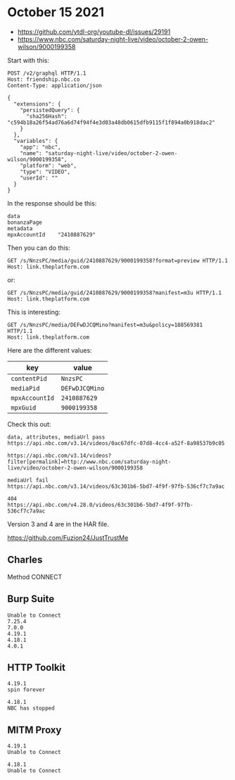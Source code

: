 # October 15 2021

- https://github.com/ytdl-org/youtube-dl/issues/29191
- https://www.nbc.com/saturday-night-live/video/october-2-owen-wilson/9000199358

Start with this:

~~~
POST /v2/graphql HTTP/1.1
Host: friendship.nbc.co
Content-Type: application/json

{
  "extensions": {
    "persistedQuery": {
      "sha256Hash": "c594b18a26f54ad76a6d74f94f4e3d03a48db0615dfb9115f1f894a0b918dac2"
    }
  },
  "variables": {
    "app": "nbc",
    "name": "saturday-night-live/video/october-2-owen-wilson/9000199358",
    "platform": "web",
    "type": "VIDEO",
    "userId": ""
  }
}
~~~

In the response should be this:

~~~
data	
bonanzaPage	
metadata	
mpxAccountId	"2410887629"
~~~

Then you can do this:

~~~
GET /s/NnzsPC/media/guid/2410887629/9000199358?format=preview HTTP/1.1
Host: link.theplatform.com
~~~

or:

~~~
GET /s/NnzsPC/media/guid/2410887629/9000199358?manifest=m3u HTTP/1.1
Host: link.theplatform.com
~~~

This is interesting:

~~~
GET /s/NnzsPC/media/DEFwDJCQMino?manifest=m3u&policy=188569381 HTTP/1.1
Host: link.theplatform.com
~~~

Here are the different values:

key            | value
---------------|------
`contentPid`   | `NnzsPC`       
`mediaPid`     | `DEFwDJCQMino`
`mpxAccountId` | `2410887629`
`mpxGuid`      | `9000199358`

Check this out:

~~~
data, attributes, mediaUrl pass
https://api.nbc.com/v3.14/videos/0ac67dfc-07d8-4cc4-a52f-8a98537b9c05

https://api.nbc.com/v3.14/videos?
filter[permalink]=http://www.nbc.com/saturday-night-live/video/october-2-owen-wilson/9000199358

mediaUrl fail
https://api.nbc.com/v3.14/videos/63c301b6-5bd7-4f9f-97fb-536cf7c7a9ac

404
https://api.nbc.com/v4.28.0/videos/63c301b6-5bd7-4f9f-97fb-536cf7c7a9ac
~~~

Version 3 and 4 are in the HAR file.

https://github.com/Fuzion24/JustTrustMe

## Charles

Method CONNECT

## Burp Suite

~~~
Unable to Connect
7.25.4
7.0.0
4.19.1
4.18.1
4.0.1
~~~

## HTTP Toolkit

~~~
4.19.1
spin forever

4.18.1
NBC has stopped
~~~

## MITM Proxy

~~~
4.19.1
Unable to Connect

4.18.1
Unable to Connect
~~~
